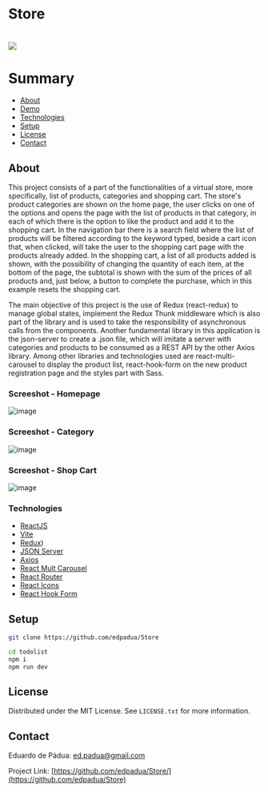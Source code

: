 # Store

<h1>
    <a href=""><img src="public/store-capture.gif"></a>
</h1>

# Summary

- [About](#about)
- [Demo](#-demo)
- [Technologies](#technologies)
- [Setup](#setup)
- [License](#license)
- [Contact](#contact)
 
## About

This project consists of a part of the functionalities of a virtual store, more specifically, list of products, categories and shopping cart. The store's product categories are shown on the home page, the user clicks on one of the options and opens the page with the list of products in that category, in each of which there is the option to like the product and add it to the shopping cart. In the navigation bar there is a search field where the list of products will be filtered according to the keyword typed, beside a cart icon that, when clicked, will take the user to the shopping cart page with the products already added. In the shopping cart, a list of all products added is shown, with the possibility of changing the quantity of each item, at the bottom of the page, the subtotal is shown with the sum of the prices of all products and, just below, a button to complete the purchase, which in this example resets the shopping cart.

The main objective of this project is the use of Redux (react-redux) to manage global states, implement the Redux Thunk middleware which is also part of the library and is used to take the responsibility of asynchronous calls from the components. Another fundamental library in this application is the json-server to create a .json file, which will imitate a server with categories and products to be consumed as a REST API by the other Axios library. Among other libraries and technologies used are react-multi-carousel to display the product list, react-hook-form on the new product registration page and the styles part with Sass.

### Screeshot - Homepage

![image](https://github.com/edpadua/Store/assets/4975360/19bea32e-bb84-477f-9937-11058150680e)

### Screeshot - Category

![image](https://github.com/edpadua/Store/assets/4975360/0d0c1a9e-b27e-4c88-8cb4-fd93ee0ed3e6)

### Screeshot - Shop Cart

![image](https://github.com/edpadua/Store/assets/4975360/a96bb182-cc1a-4d12-9024-4dbe7fbb809b)


### Technologies

- [ReactJS](https://reactjs.org)
- [Vite](https://vitejs.dev/guide/)
- [Redux](https://www.npmjs.com/package/react-redux))
- [JSON Server](https://www.npmjs.com/package/json-server)
- [Axios](https://www.npmjs.com/package/axios)
- [React Mult Carousel](https://www.npmjs.com/package/react-multi-carousel)
- [React Router](https://www.npmjs.com/package/react-router-dom)
- [React Icons](https://react-icons.github.io/react-icons/)
- [React Hook Form](https://www.npmjs.com/package/react-hook-form)

## Setup

```bash
git clone https://github.com/edpadua/Store

cd todolist
npm i
npm run dev
```


## License

Distributed under the MIT License. See `LICENSE.txt` for more information.


## Contact

Eduardo de Pádua: ed.padua@gmail.com

Project Link: [https://github.com/edpadua/Store/](https://github.com/edpadua/Store) 
